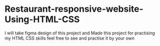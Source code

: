 # Restaurant-responsive-website-Using-HTML-CSS
I will take figma design of this project and Made this project for practising my HTML CSS skills feel free to see and practise it by your own

